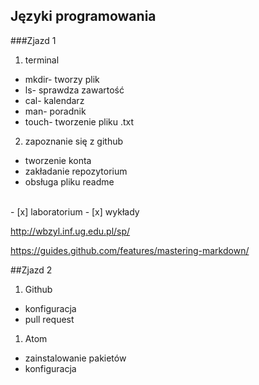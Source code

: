 ## Języki programowania

###Zjazd 1

1. terminal
 * mkdir- tworzy plik
 * ls- sprawdza zawartość
 * cal- kalendarz
 * man- poradnik
 * touch- tworzenie pliku .txt
2. zapoznanie się z github
 * tworzenie konta
 * zakładanie repozytorium
 * obsługa pliku readme
 </br>
- [x] laboratorium
- [x] wykłady
</br>

http://wbzyl.inf.ug.edu.pl/sp/

https://guides.github.com/features/mastering-markdown/

##Zjazd 2

1. Github
 * konfiguracja
 * pull request
1. Atom
  * zainstalowanie pakietów
  * konfiguracja
  
